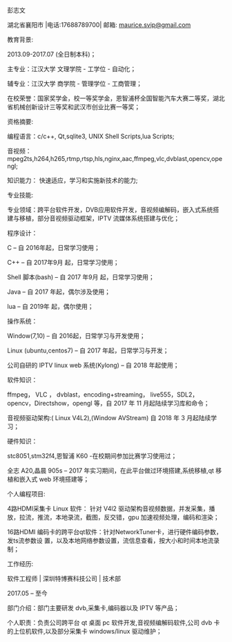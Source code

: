彭志文

湖北省襄阳市 |电话:17688789700| 邮箱: maurice.svip@gmail.com

教育背景:		

2013.09-2017.07 (全日制本科)；

主专业：江汉大学 文理学院 - 工学位 - 自动化；

辅专业：江汉大学 商学院 - 管理学位 - 工商管理；

在校荣誉：国家奖学金，校一等奖学金，恩智浦杯全国智能汽车大赛二等奖，湖北省机械创新设计三等奖和武汉市创业比赛一等奖；

资格摘要:		

编程语言：c/c++, Qt,sqlite3, UNIX Shell Scripts,lua Scripts;

音视频：mpeg2ts,h264,h265,rtmp,rtsp,hls,nginx,aac,ffmpeg,vlc,dvblast,opencv,opengl;

知识能力： 快速适应，学习和实施新技术的能力;

专业技能:	

专业领域：跨平台软件开发，DVB应用软件开发，音视频编解码，嵌入式系统搭建与移植，部分音视频驱动框架，IPTV 流媒体系统搭建与优化；

程序设计：

C – 自 2016年起，日常学习使用；

C++ – 自 2017年9月 起，日常学习使用；

Shell 脚本(bash) – 自 2017 年9月 起，日常学习使用；

Java – 自 2017 年起，偶尔涉及使用；

lua – 自 2019年 起，偶尔使用；

操作系统：

Window(7,10) – 自 2016起，日常学习与开发使用；

Linux (ubuntu,centos7) – 自 2017 年起，日常学习与开发；

公司自研的 IPTV linux web 系统(Kylong) – 自 2018 年起使用；

软件知识： 

ffmpeg， VLC ， dvblast，encoding+streaming， live555，SDL2，opencv，Directshow，opengl 等，自 2017 年 11 月起陆续学习库和命令；

音视频驱动架构:( Linux V4L2),(Window AVStream) 自 2018 年 3 月起陆续学习；

硬件知识：

stc8051,stm32f4,恩智浦 K60 -在校期间参加比赛学习使用过；

全志 A20,晶晨 905s – 2017 年实习期间，在此平台做过环境搭建,系统移植,qt 移植和嵌入式 web 环境搭建等；

个人编程项目:		

4路HDMI采集卡 Linux 软件： 针对 V4l2 驱动架构音视频数据，并发采集，播放，拉流，推流，本地录流，截图，反交错，gpu 加速视频处理，编码和渲染；

16路HDMI 编码卡的跨平台qt软件：针对NetworkTuner卡，进行硬件编码参数，发ts流参数设 置，以及本地网络参数设置，流信息查看，按大小和时间本地流录制；

工作经历:

软件工程师 | 深圳特博赛科技公司 | 技术部

2017.05 – 至今

部门介绍：部门主要研发 dvb,采集卡,编码器以及 IPTV 等产品；

个人职责：负责公司跨平台 qt 桌面 pc 软件开发,音视频编解码软件,公司 dvb 卡的上位机软件,以及部分采集卡 windows/linux 驱动维护；


